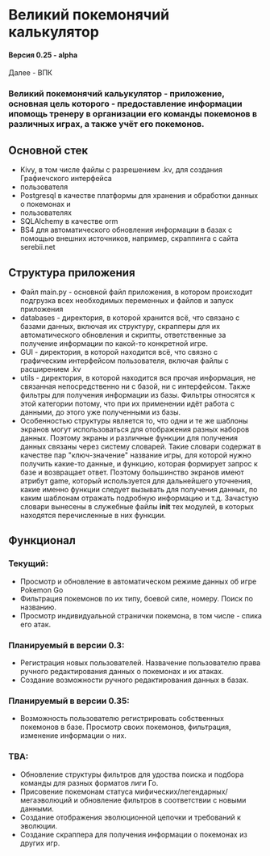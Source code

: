 # Великий покемонячий калькулятор

#### Версия 0.25 - alpha

Далее - ВПК

### Великий покемонячий кальукулятор - приложение, основная цель которого - предоставление информации ипомощь тренеру в организации его команды покемонов в различных играх, а также учёт его покемонов.

## Основной стек 
- Kivy, в том числе файлы с разрешением .kv, для создания Графиечского интерфейса 
- пользователя
- Postgresql в качестве платформы для хранения и обработки данных о покемонах и
- пользователях
- SQLAlchemy в качестве orm
- BS4 для автоматического обновления информации в базах с помощью внешних источников, 
например, скраппинга с сайта serebii.net


## Структура приложения

- Файл main.py - основной файл приложения, в котором происходит подгрузка всех 
необходимых переменных и файлов и запуск приложения
- databases - директория, в которой хранится всё, что связано с базами данных, включая
их структуру, скрапперы для их автоматического обновления и скрипты, ответственные 
за получение информации по какой-то конкретной игре.
- GUI - директория, в которой находится всё, что связно с графическим интерфейсом 
пользователя, включая файлы с расширением .kv
- utils - директория, в которой находится вся прочая информация, не связанная непосредственно
ни с базой, ни с интерфейсом. Также фильтры для получения информации из базы. Фильтры 
относятся к этой категории потому, что при их применении идёт работа с данными, до этого
уже полученными из базы.
- Особенностью структуры является то, что одни и те же шаблоны экранов могут 
использоваться для отображения разных наборов данных. Поэтому экраны и различные 
функции для получения данных связаны через систему словарей. Такие словари содержат в 
качестве пар "ключ-значение" название игры, для которой нужно получить какие-то данные,
и функцию, которая формирует запрос к базе и возвращает ответ. Поэтому большинство экранов
имеют атрибут game, который используется для дальнейшего уточнения, какие именно функции 
следует вызывать для получения данных, по каким шаблонам отражать подробную информацию
и т.д. Зачастую словари вынесены в служебные файлы __init__ тех модулей, в которых 
находятся перечисленные в них функции. 


## Функционал

### Текущий:
 - Просмотр и обновление в автоматическом режиме данных об игре Pokemon Go
 - Фильтрация покемонов по их типу, боевой силе, номеру. Поиск по названию.
 - Просмотр индивидуальной странички покемона, в том числе - спика его атак.


### Планируемый в версии 0.3:
- Регистрация новых пользователей. Назвачение пользователю права ручного редактирования 
данных о покемонах и их атаках.
- Создание возможности ручного редактирования данных в базах.

### Планируемый в версии 0.35:
- Возможность пользователю регистрировать собственных покемонов в базе. Просмотр 
своих покемонов, фильтрация, изменение информации о них.

### TBA:
- Обновление структуры фильтров для удоства поиска и подбора команды для разных форматов 
лиги Го. 
- Присовение покемонам статуса мифических/легендарных/мегаэволюций и обновление фильтров
в соответствии с новыми данными.
- Создание отображения эволюционной цепочки и требований к эволюции.
- Создание скраппера для получения информации о покемонах из других игр.